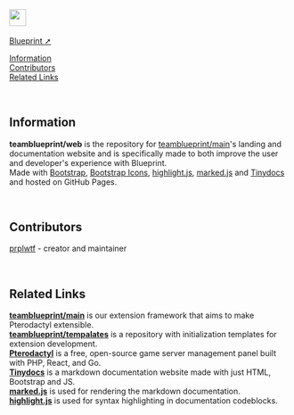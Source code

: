 <h2><img src="https://github.com/teamblueprint/web/assets/103201875/fc5c0ed6-a83d-4d7c-be40-e41faa0d9961" style="height:30px;padding-right:1px"></img></h2>

[Blueprint ➚](https://github.com/teamblueprint/main)

[Information](#information)\
[Contributors](#contributors)\
[Related Links](#related-links)

<br/>

## Information
**teamblueprint/web** is the repository for [teamblueprint/main](https://github.com/teamblueprint/main)'s landing and documentation website and is specifically made to both improve the user and developer's experience with Blueprint.\
Made with [Bootstrap](https://getbootstrap.com), [Bootstrap Icons](https://icons.getbootstrap.com), [highlight.js](https://highlightjs.org), [marked.js](https://marked.js.org) and [Tinydocs](https://github.com/prplwtf/tinydocs) and hosted on GitHub Pages.

<br/>

## Contributors
[prplwtf](https://github.com/prplwtf) - creator and maintainer

<br/>

## Related Links
[**teamblueprint/main**](https://github.com/teamblueprint/main) is our extension framework that aims to make Pterodactyl extensible.\
[**teamblueprint/tempalates**](https://github.com/teamblueprint/templates) is a repository with initialization templates for extension development.\
[**Pterodactyl**](https://pterodactyl.io/) is a free, open-source game server management panel built with PHP, React, and Go.\
[**Tinydocs**](https://github.com/prplwtf/tinydocs) is a markdown documentation website made with just HTML, Bootstrap and JS.\
[**marked.js**](https://marked.js.org) is used for rendering the markdown documentation.\
[**highlight.js**](https://highlightjs.org) is used for syntax highlighting in documentation codeblocks.

